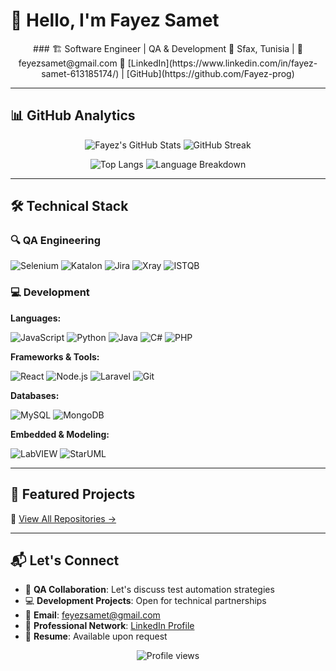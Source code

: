 # 👋 Hello, I'm Fayez Samet

<div align="center">
### 🏗️ Software Engineer | QA & Development  
📍 Sfax, Tunisia | 📧 feyezsamet@gmail.com  
🔗 [LinkedIn](https://www.linkedin.com/in/fayez-samet-613185174/) | [GitHub](https://github.com/Fayez-prog)
</div>

---

## 📊 GitHub Analytics

<div align="center">

![Fayez's GitHub Stats](https://github-readme-stats.vercel.app/api?username=Fayez-prog&show_icons=true&theme=radical&hide_title=true&include_all_commits=true&count_private=true&line_height=24&hide=issues)
![GitHub Streak](https://streak-stats.demolab.com?user=Fayez-prog&theme=radical&date_format=j%20M%5B%20Y%5D&mode=weekly)

![Top Langs](https://github-readme-stats.vercel.app/api/top-langs/?username=Fayez-prog&layout=compact&theme=radical&hide=html,css,scss&langs_count=6)
![Language Breakdown](https://github-profile-summary-cards.vercel.app/api/cards/repos-per-language?username=Fayez-prog&theme=radical)

</div>

---

## 🛠 Technical Stack

### 🔍 QA Engineering
<div>
  <img src="https://img.shields.io/badge/-Selenium-43B02A?logo=selenium&logoColor=white" alt="Selenium">
  <img src="https://img.shields.io/badge/-Katalon-00A2D6?logo=katalon&logoColor=white" alt="Katalon">
  <img src="https://img.shields.io/badge/-Jira-0052CC?logo=jira&logoColor=white" alt="Jira">
  <img src="https://img.shields.io/badge/-Xray-00A2D6?logo=xray&logoColor=white" alt="Xray">
  <img src="https://img.shields.io/badge/-ISTQB-291149?logo=istqb&logoColor=white" alt="ISTQB">
</div>

### 💻 Development
**Languages:**  
<div>
  <img src="https://img.shields.io/badge/-JavaScript-F7DF1E?logo=javascript&logoColor=black" alt="JavaScript">
  <img src="https://img.shields.io/badge/-Python-3776AB?logo=python&logoColor=white" alt="Python">
  <img src="https://img.shields.io/badge/-Java-007396?logo=java&logoColor=white" alt="Java">
  <img src="https://img.shields.io/badge/-C%23-239120?logo=c-sharp&logoColor=white" alt="C#">
  <img src="https://img.shields.io/badge/-PHP-777BB4?logo=php&logoColor=white" alt="PHP">
</div>

**Frameworks & Tools:**  
<div>
  <img src="https://img.shields.io/badge/-React-61DAFB?logo=react&logoColor=white" alt="React">
  <img src="https://img.shields.io/badge/-Node.js-339933?logo=node.js&logoColor=white" alt="Node.js">
  <img src="https://img.shields.io/badge/-Laravel-FF2D20?logo=laravel&logoColor=white" alt="Laravel">
  <img src="https://img.shields.io/badge/-Git-F05032?logo=git&logoColor=white" alt="Git">
</div>

**Databases:**  
<div>
  <img src="https://img.shields.io/badge/-MySQL-4479A1?logo=mysql&logoColor=white" alt="MySQL">
  <img src="https://img.shields.io/badge/-MongoDB-47A248?logo=mongodb&logoColor=white" alt="MongoDB">
</div>

**Embedded & Modeling:**  
<div>
  <img src="https://img.shields.io/badge/-LabVIEW-FFDB00?logo=labview&logoColor=black" alt="LabVIEW">
  <img src="https://img.shields.io/badge/-StarUML-0099FF?logo=staruml&logoColor=white" alt="StarUML">
</div>

---

## 🚀 Featured Projects
📂 [View All Repositories →](https://github.com/Fayez-prog?tab=repositories)

---

## 📬 Let's Connect

- 🐛 **QA Collaboration**: Let's discuss test automation strategies
- 💻 **Development Projects**: Open for technical partnerships
- 📩 **Email**: [feyezsamet@gmail.com](mailto:feyezsamet@gmail.com)
- 💼 **Professional Network**: [LinkedIn Profile](https://www.linkedin.com/in/fayez-samet-613185174/)
- 📄 **Resume**: Available upon request

<div align="center">
  <img src="https://komarev.com/ghpvc/?username=Fayez-prog&color=blueviolet" alt="Profile views">
</div>
